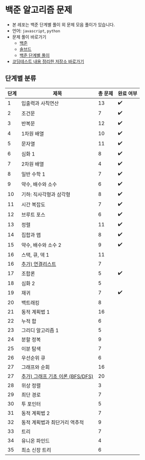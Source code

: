 # 백준 알고리즘 문제

- 본 레포는 백준 단계별 풀이 외 문제 모음 풀이가 있습니다.
- 언어: `javascript`, `python`
- 문제 풀이 바로가기
  - [백준](https://www.acmicpc.net/)
  - [솔브드](https://solved.ac/)
  - [백준 단계별 풀이](https://www.acmicpc.net/step)
- [코딩테스트 내용 정리한 저장소 바로가기](https://github.com/devellybutton/CodingTest-Javascript)

## 단계별 분류

| 단계 | 제목                                                                            | 총 문제 | 완료 여부 |
| ---- | ------------------------------------------------------------------------------- | ------- | --------- |
| 1    | 입출력과 사칙연산                                                               | 13      | ✔️        |
| 2    | 조건문                                                                          | 7       | ✔️        |
| 3    | 반복문                                                                          | 12      | ✔️        |
| 4    | 1차원 배열                                                                      | 10      | ✔️        |
| 5    | 문자열                                                                          | 11      | ✔️        |
| 6    | 심화 1                                                                          | 8       | ✔️        |
| 7    | 2차원 배열                                                                      | 4       | ✔️        |
| 8    | 일반 수학 1                                                                     | 7       | ✔️        |
| 9    | 약수, 배수와 소수                                                               | 6       | ✔️        |
| 10   | 기하: 직사각형과 삼각형                                                         | 8       | ✔️        |
| 11   | 시간 복잡도                                                                     | 7       | ✔️        |
| 12   | 브루트 포스                                                                     | 6       | ✔️        |
| 13   | 정렬                                                                            | 11      | ✔️        |
| 14   | 집합과 맵                                                                       | 8       | ✔️        |
| 15   | 약수, 배수와 소수 2                                                             | 9       | ✔️        |
| 16   | 스택, 큐, 덱 1                                                                  | 11      |           |
| 16   | [추가) 연결리스트](https://www.acmicpc.net/workbook/view/1066)                  | 7       |
| 17   | 조합론                                                                          | 5       | ✔️        |
| 18   | 심화 2                                                                          | 5       |           |
| 19   | 재귀                                                                            | 7       | ✔️        |
| 20   | 백트래킹                                                                        | 8       |           |
| 21   | 동적 계획법 1                                                                   | 16      |           |
| 22   | 누적 합                                                                         | 6       |           |
| 23   | 그리디 알고리즘 1                                                               | 5       |           |
| 24   | 분할 정복                                                                       | 9       |           |
| 25   | 이분 탐색                                                                       | 7       |           |
| 26   | 우선순위 큐                                                                     | 6       |           |
| 27   | 그래프와 순회                                                                   | 16      |           |
| 27   | [추가) 그래프 기초 이론 (BFS/DFS)](https://www.acmicpc.net/workbook/view/21598) | 20      |           |
| 28   | 위상 정렬                                                                       | 3       |           |
| 29   | 최단 경로                                                                       | 7       |           |
| 30   | 투 포인터                                                                       | 5       |           |
| 31   | 동적 계획법 2                                                                   | 7       |           |
| 32   | 동적 계획법과 최단거리 역추적                                                   | 9       |           |
| 33   | 트리                                                                            | 7       |           |
| 34   | 유니온 파인드                                                                   | 4       |           |
| 35   | 최소 신장 트리                                                                  | 6       |           |
